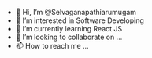 - 👋 Hi, I’m @Selvaganapathiarumugam
- 👀 I’m interested in Software Developing
- 🌱 I’m currently learning React JS
- 💞️ I’m looking to collaborate on ...
- 📫 How to reach me ...

<!---
Selvaganapathiarumugam/Selvaganapathiarumugam is a ✨ special ✨ repository because its `README.md` (this file) appears on your GitHub profile.
You can click the Preview link to take a look at your changes.
--->
